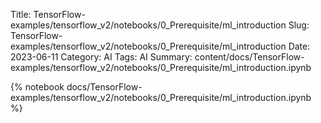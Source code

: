 Title: TensorFlow-examples/tensorflow_v2/notebooks/0_Prerequisite/ml_introduction
Slug: TensorFlow-examples/tensorflow_v2/notebooks/0_Prerequisite/ml_introduction
Date: 2023-06-11
Category: AI
Tags: AI
Summary: content/docs/TensorFlow-examples/tensorflow_v2/notebooks/0_Prerequisite/ml_introduction.ipynb

{% notebook docs/TensorFlow-examples/tensorflow_v2/notebooks/0_Prerequisite/ml_introduction.ipynb %}